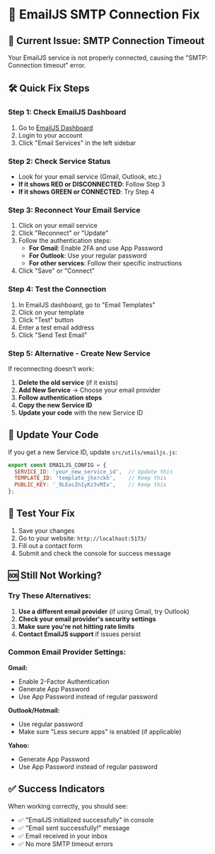 # 🔧 EmailJS SMTP Connection Fix

## 🚨 **Current Issue: SMTP Connection Timeout**

Your EmailJS service is not properly connected, causing the "SMTP: Connection timeout" error.

## 🛠️ **Quick Fix Steps**

### **Step 1: Check EmailJS Dashboard**
1. Go to [EmailJS Dashboard](https://dashboard.emailjs.com/)
2. Login to your account
3. Click "Email Services" in the left sidebar

### **Step 2: Check Service Status**
- Look for your email service (Gmail, Outlook, etc.)
- **If it shows RED or DISCONNECTED**: Follow Step 3
- **If it shows GREEN or CONNECTED**: Try Step 4

### **Step 3: Reconnect Your Email Service**
1. Click on your email service
2. Click "Reconnect" or "Update"
3. Follow the authentication steps:
   - **For Gmail**: Enable 2FA and use App Password
   - **For Outlook**: Use your regular password
   - **For other services**: Follow their specific instructions
4. Click "Save" or "Connect"

### **Step 4: Test the Connection**
1. In EmailJS dashboard, go to "Email Templates"
2. Click on your template
3. Click "Test" button
4. Enter a test email address
5. Click "Send Test Email"

### **Step 5: Alternative - Create New Service**
If reconnecting doesn't work:

1. **Delete the old service** (if it exists)
2. **Add New Service** → Choose your email provider
3. **Follow authentication steps**
4. **Copy the new Service ID**
5. **Update your code** with the new Service ID

## 🔄 **Update Your Code**

If you get a new Service ID, update `src/utils/emailjs.js`:

```javascript
export const EMAILJS_CONFIG = {
  SERVICE_ID: 'your_new_service_id',  // Update this
  TEMPLATE_ID: 'template_jhxrckh',    // Keep this
  PUBLIC_KEY: '_9LEacZnIyKz3vMIx',    // Keep this
};
```

## 🧪 **Test Your Fix**

1. Save your changes
2. Go to your website: `http://localhost:5173/`
3. Fill out a contact form
4. Submit and check the console for success message

## 🆘 **Still Not Working?**

### **Try These Alternatives:**

1. **Use a different email provider** (if using Gmail, try Outlook)
2. **Check your email provider's security settings**
3. **Make sure you're not hitting rate limits**
4. **Contact EmailJS support** if issues persist

### **Common Email Provider Settings:**

**Gmail:**
- Enable 2-Factor Authentication
- Generate App Password
- Use App Password instead of regular password

**Outlook/Hotmail:**
- Use regular password
- Make sure "Less secure apps" is enabled (if applicable)

**Yahoo:**
- Generate App Password
- Use App Password instead of regular password

## ✅ **Success Indicators**

When working correctly, you should see:
- ✅ "EmailJS initialized successfully" in console
- ✅ "Email sent successfully!" message
- ✅ Email received in your inbox
- ✅ No more SMTP timeout errors 